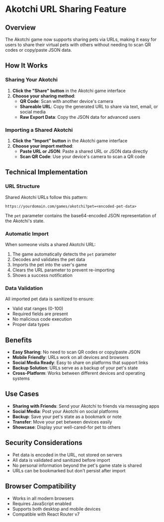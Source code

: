 # Akotchi URL Sharing Feature

## Overview

The Akotchi game now supports sharing pets via URLs, making it easy for users to share their virtual pets with others without needing to scan QR codes or copy/paste JSON data.

## How It Works

### Sharing Your Akotchi

1. **Click the "Share" button** in the Akotchi game interface
2. **Choose your sharing method**:
   - **QR Code**: Scan with another device's camera
   - **Shareable URL**: Copy the generated URL to share via text, email, or social media
   - **Raw Export Data**: Copy the JSON data for advanced users

### Importing a Shared Akotchi

1. **Click the "Import" button** in the Akotchi game interface
2. **Choose your import method**:
   - **Paste URL or JSON**: Paste a shared URL or JSON data directly
   - **Scan QR Code**: Use your device's camera to scan a QR code

## Technical Implementation

### URL Structure

Shared Akotchi URLs follow this pattern:
```
https://yourdomain.com/games/akotchi?pet=<encoded-pet-data>
```

The `pet` parameter contains the base64-encoded JSON representation of the Akotchi's state.

### Automatic Import

When someone visits a shared Akotchi URL:
1. The game automatically detects the `pet` parameter
2. Decodes and validates the pet data
3. Imports the pet into the user's game
4. Clears the URL parameter to prevent re-importing
5. Shows a success notification

### Data Validation

All imported pet data is sanitized to ensure:
- Valid stat ranges (0-100)
- Required fields are present
- No malicious code execution
- Proper data types

## Benefits

- **Easy Sharing**: No need to scan QR codes or copy/paste JSON
- **Mobile Friendly**: URLs work on all devices and browsers
- **Social Media Ready**: Easy to share on platforms that support links
- **Backup Solution**: URLs serve as a backup of your pet's state
- **Cross-Platform**: Works between different devices and operating systems

## Use Cases

- **Sharing with Friends**: Send your Akotchi to friends via messaging apps
- **Social Media**: Post your Akotchi on social platforms
- **Backup**: Save your pet's state as a bookmark or note
- **Transfer**: Move your pet between devices easily
- **Showcase**: Display your well-cared-for pet to others

## Security Considerations

- Pet data is encoded in the URL, not stored on servers
- All data is validated and sanitized before import
- No personal information beyond the pet's game state is shared
- URLs can be bookmarked but don't persist after import

## Browser Compatibility

- Works in all modern browsers
- Requires JavaScript enabled
- Supports both desktop and mobile devices
- Compatible with React Router v7

